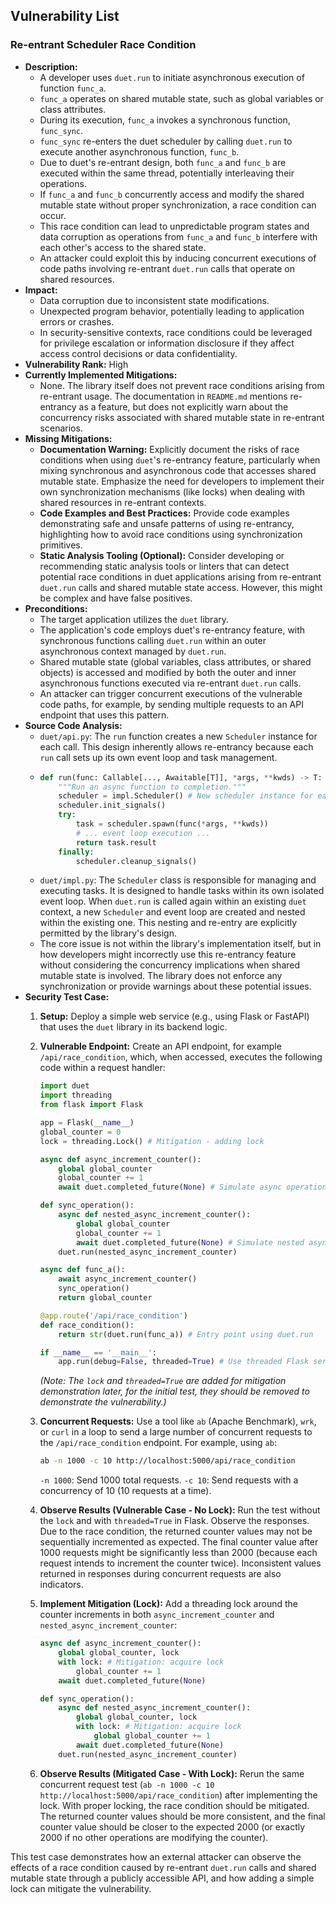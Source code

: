 ## Vulnerability List

### Re-entrant Scheduler Race Condition
- **Description:**
    - A developer uses `duet.run` to initiate asynchronous execution of function `func_a`.
    - `func_a` operates on shared mutable state, such as global variables or class attributes.
    - During its execution, `func_a` invokes a synchronous function, `func_sync`.
    - `func_sync` re-enters the duet scheduler by calling `duet.run` to execute another asynchronous function, `func_b`.
    - Due to duet's re-entrant design, both `func_a` and `func_b` are executed within the same thread, potentially interleaving their operations.
    - If `func_a` and `func_b` concurrently access and modify the shared mutable state without proper synchronization, a race condition can occur.
    - This race condition can lead to unpredictable program states and data corruption as operations from `func_a` and `func_b` interfere with each other's access to the shared state.
    - An attacker could exploit this by inducing concurrent executions of code paths involving re-entrant `duet.run` calls that operate on shared resources.
- **Impact:**
    - Data corruption due to inconsistent state modifications.
    - Unexpected program behavior, potentially leading to application errors or crashes.
    - In security-sensitive contexts, race conditions could be leveraged for privilege escalation or information disclosure if they affect access control decisions or data confidentiality.
- **Vulnerability Rank:** High
- **Currently Implemented Mitigations:**
    - None. The library itself does not prevent race conditions arising from re-entrant usage. The documentation in `README.md` mentions re-entrancy as a feature, but does not explicitly warn about the concurrency risks associated with shared mutable state in re-entrant scenarios.
- **Missing Mitigations:**
    - **Documentation Warning:** Explicitly document the risks of race conditions when using `duet`'s re-entrancy feature, particularly when mixing synchronous and asynchronous code that accesses shared mutable state. Emphasize the need for developers to implement their own synchronization mechanisms (like locks) when dealing with shared resources in re-entrant contexts.
    - **Code Examples and Best Practices:** Provide code examples demonstrating safe and unsafe patterns of using re-entrancy, highlighting how to avoid race conditions using synchronization primitives.
    - **Static Analysis Tooling (Optional):** Consider developing or recommending static analysis tools or linters that can detect potential race conditions in duet applications arising from re-entrant `duet.run` calls and shared mutable state access. However, this might be complex and have false positives.
- **Preconditions:**
    - The target application utilizes the `duet` library.
    - The application's code employs duet's re-entrancy feature, with synchronous functions calling `duet.run` within an outer asynchronous context managed by `duet.run`.
    - Shared mutable state (global variables, class attributes, or shared objects) is accessed and modified by both the outer and inner asynchronous functions executed via re-entrant `duet.run` calls.
    - An attacker can trigger concurrent executions of the vulnerable code paths, for example, by sending multiple requests to an API endpoint that uses this pattern.
- **Source Code Analysis:**
    - `duet/api.py`: The `run` function creates a new `Scheduler` instance for each call. This design inherently allows re-entrancy because each `run` call sets up its own event loop and task management.
    - ```python
      def run(func: Callable[..., Awaitable[T]], *args, **kwds) -> T:
          """Run an async function to completion."""
          scheduler = impl.Scheduler() # New scheduler instance for each run
          scheduler.init_signals()
          try:
              task = scheduler.spawn(func(*args, **kwds))
              # ... event loop execution ...
              return task.result
          finally:
              scheduler.cleanup_signals()
      ```
    - `duet/impl.py`: The `Scheduler` class is responsible for managing and executing tasks. It is designed to handle tasks within its own isolated event loop. When `duet.run` is called again within an existing `duet` context, a new `Scheduler` and event loop are created and nested within the existing one. This nesting and re-entry are explicitly permitted by the library's design.
    - The core issue is not within the library's implementation itself, but in how developers might incorrectly use this re-entrancy feature without considering the concurrency implications when shared mutable state is involved. The library does not enforce any synchronization or provide warnings about these potential issues.
- **Security Test Case:**
    1. **Setup:** Deploy a simple web service (e.g., using Flask or FastAPI) that uses the `duet` library in its backend logic.
    2. **Vulnerable Endpoint:** Create an API endpoint, for example `/api/race_condition`, which, when accessed, executes the following code within a request handler:
        ```python
        import duet
        import threading
        from flask import Flask

        app = Flask(__name__)
        global_counter = 0
        lock = threading.Lock() # Mitigation - adding lock

        async def async_increment_counter():
            global global_counter
            global_counter += 1
            await duet.completed_future(None) # Simulate async operation

        def sync_operation():
            async def nested_async_increment_counter():
                global global_counter
                global_counter += 1
                await duet.completed_future(None) # Simulate nested async op
            duet.run(nested_async_increment_counter)

        async def func_a():
            await async_increment_counter()
            sync_operation()
            return global_counter

        @app.route('/api/race_condition')
        def race_condition():
            return str(duet.run(func_a)) # Entry point using duet.run

        if __name__ == '__main__':
            app.run(debug=False, threaded=True) # Use threaded Flask server for concurrency
        ```
        *(Note: The `lock` and `threaded=True` are added for mitigation demonstration later, for the initial test, they should be removed to demonstrate the vulnerability.)*

    3. **Concurrent Requests:** Use a tool like `ab` (Apache Benchmark), `wrk`, or `curl` in a loop to send a large number of concurrent requests to the `/api/race_condition` endpoint. For example, using `ab`:
        ```bash
        ab -n 1000 -c 10 http://localhost:5000/api/race_condition
        ```
        `-n 1000`:  Send 1000 total requests.
        `-c 10`:    Send requests with a concurrency of 10 (10 requests at a time).

    4. **Observe Results (Vulnerable Case - No Lock):** Run the test without the `lock` and with `threaded=True` in Flask. Observe the responses. Due to the race condition, the returned counter values may not be sequentially incremented as expected. The final counter value after 1000 requests might be significantly less than 2000 (because each request intends to increment the counter twice). Inconsistent values returned in responses during concurrent requests are also indicators.

    5. **Implement Mitigation (Lock):** Add a threading lock around the counter increments in both `async_increment_counter` and `nested_async_increment_counter`:
        ```python
        async def async_increment_counter():
            global global_counter, lock
            with lock: # Mitigation: acquire lock
                global_counter += 1
            await duet.completed_future(None)

        def sync_operation():
            async def nested_async_increment_counter():
                global global_counter, lock
                with lock: # Mitigation: acquire lock
                    global global_counter += 1
                await duet.completed_future(None)
            duet.run(nested_async_increment_counter)
        ```

    6. **Observe Results (Mitigated Case - With Lock):** Rerun the same concurrent request test (`ab -n 1000 -c 10 http://localhost:5000/api/race_condition`) after implementing the lock. With proper locking, the race condition should be mitigated. The returned counter values should be more consistent, and the final counter value should be closer to the expected 2000 (or exactly 2000 if no other operations are modifying the counter).

This test case demonstrates how an external attacker can observe the effects of a race condition caused by re-entrant `duet.run` calls and shared mutable state through a publicly accessible API, and how adding a simple lock can mitigate the vulnerability.
